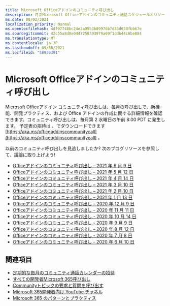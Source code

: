 ```yaml
---
title: Microsoft Officeアドインのコミュニティ呼び出し
description: 月次Microsoft Officeアドインのコミュニティ通話スケジュールとリソース。
ms.date: 08/02/2021
localization_priority: Normal
ms.openlocfilehash: 44f97748bc24e2a95b3b89976b7d33d038fbb67e
ms.sourcegitcommit: 42c55a8d8e0447258393979a09f1ddb44c6be884
ms.translationtype: MT
ms.contentlocale: ja-JP
ms.lasthandoff: 09/08/2021
ms.locfileid: "58936391"
---
```

# <a name="microsoft-office-add-ins-community-call"></a>Microsoft Officeアドインのコミュニティ呼び出し

Microsoft Officeアドイン コミュニティ呼び出しは、毎月の呼び出しで、新機能、開発プラクティス、および Office アドインの作成に関する詳細情報を確認できます。コミュニティ呼び出しは、毎月第 2 水曜日の午前 8:00 PDT に発生します。 予定表の招待は 、でダウンロードできます [https://aka.ms/officeaddinscommunitycall](https://aka.ms/officeaddinscommunitycall) 。

以前のコミュニティ呼び出しを見逃しましたか? 次のブログリソースを参照して、議論に取り上げよう!

- [Officeアドインのコミュニティ呼び出し – 2021 年 6 月 9 日](https://techcommunity.microsoft.com/t5/microsoft-365-pnp-blog/office-add-ins-community-call-june-2021/ba-p/2446156)
- [Officeアドインのコミュニティ呼び出し – 2021 年 5 月 12 日](https://techcommunity.microsoft.com/t5/microsoft-365-pnp-blog/office-add-ins-community-call-may-2021/ba-p/2369804)
- [Officeアドインのコミュニティ呼び出し – 2021 年 4 月 14 日](https://techcommunity.microsoft.com/t5/microsoft-365-pnp-blog/office-add-ins-community-call-april-14-2021/ba-p/2318886)
- [Officeアドインのコミュニティ呼び出し – 2021 年 3 月 10 日](https://techcommunity.microsoft.com/t5/microsoft-365-pnp-blog/office-add-ins-community-call-march-10-2021/ba-p/2205369)
- [Officeアドインのコミュニティ呼び出し – 2021 年 2 月 10 日](https://developer.microsoft.com/office/blogs/office-add-ins-community-call-february-10-2021/)
- [Officeアドインのコミュニティ呼び出し – 2021 年 1 月 13 日](https://developer.microsoft.com/office/blogs/office-add-ins-community-call-january-13-2021%e2%80%af/)
- [Officeアドインのコミュニティ呼び出し – 2020 年 12 月 9 日](https://developer.microsoft.com/microsoft-365/blogs/office-add-ins-community-call-december-9-2020/)
- [Officeアドインのコミュニティ呼び出し - 2020 年 11 月 11 日](https://developer.microsoft.com/office/blogs/office-add-ins-community-call-november-11-2020/)
- [Officeアドインのコミュニティ呼び出し - 2020 年 10 月 14 日](https://developer.microsoft.com/office/blogs/office-add-ins-community-call-october-14-2020%E2%80%AF/)
- [Officeアドインのコミュニティ呼び出し - 2020 年 9 月 9 日](https://developer.microsoft.com/office/blogs/office-add-ins-community-call-september-9-2020/)
- [Officeアドインのコミュニティ呼び出し - 2020 年 8 月 12 日](https://developer.microsoft.com/office/blogs/office-add-ins-community-call-august-12-2020%E2%80%AF/)
- [Officeアドインのコミュニティ呼び出し - 2020 年 7 月 8 日](https://developer.microsoft.com/office/blogs/office-add-ins-community-call-july-8-2020/)
- [Officeアドインのコミュニティ呼び出し - 2020 年 6 月 10 日](https://developer.microsoft.com/office/blogs/office-add-ins-community-call-june-10-2020/)

## <a name="see-also"></a>関連項目

- [定期的な毎月のコミュニティ通話カレンダーの招待](https://aka.ms/officeaddinscommunitycall)
- [すべての開発者Microsoft 365呼び出し](https://aka.ms/M365DevCalls)
- [Communityトピックの要求と質問を呼び出す](https://aka.ms/officeaddinsform)
- [Microsoft 365開発者向け YouTube チャネル](https://aka.ms/OfficeDevYouTube)
- [Microsoft 365 のパターンとプラクティス](https://aka.ms/M365PnP)
